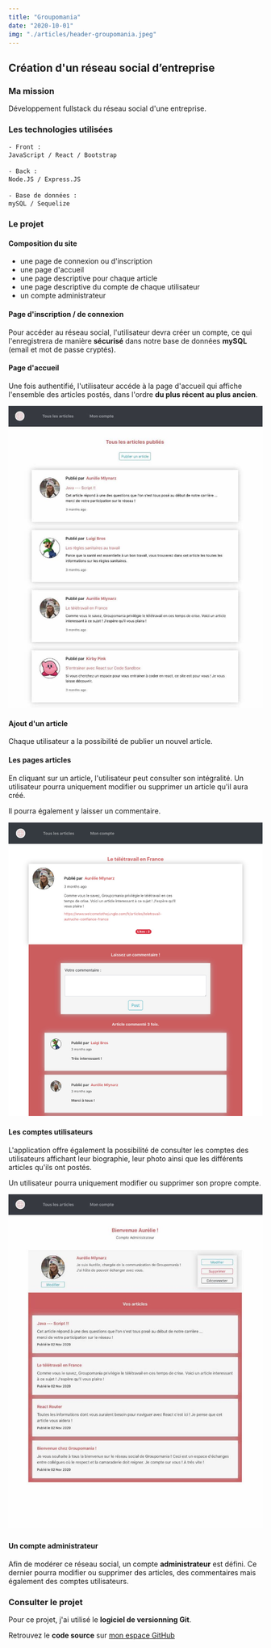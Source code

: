 ```yaml
---
title: "Groupomania"
date: "2020-10-01"
img: "./articles/header-groupomania.jpeg"
---
```


## Création d'un réseau social d’entreprise

### Ma mission

Développement fullstack du réseau social d'une entreprise.

### Les technologies utilisées

    - Front : 
    JavaScript / React / Bootstrap

    - Back : 
    Node.JS / Express.JS
    
    - Base de données : 
    mySQL / Sequelize

### Le projet

#### Composition du site

- une page de connexion ou d'inscription
- une page d'accueil
- une page descriptive pour chaque article
- une page descriptive du compte de chaque utilisateur
- un compte administrateur

#### Page d'inscription / de connexion

Pour accéder au réseau social, l'utilisateur devra créer un compte, ce qui l'enregistrera de manière **sécurisé** dans notre base de données **mySQL** (email et mot de passe cryptés).

#### Page d'accueil

Une fois authentifié, l'utilisateur accéde à la page d'accueil qui affiche l'ensemble des articles postés, dans l'ordre **du plus récent au plus ancien**.

![Page d'accueil](./img-groupomania/accueil-groupomania.jpeg)

#### Ajout d'un article

Chaque utilisateur a la possibilité de publier un nouvel article.

#### Les pages articles

En cliquant sur un article, l'utilisateur peut consulter son intégralité. Un utilisateur pourra uniquement modifier ou supprimer un article qu'il aura créé.

Il pourra également y laisser un commentaire.

![Page article](./img-groupomania/article-groupomania.jpeg)

#### Les comptes utilisateurs

L'application offre également la possibilité de consulter les comptes des utilisateurs affichant leur biographie, leur photo ainsi que les différents articles qu'ils ont postés.

Un utilisateur pourra uniquement modifier ou supprimer son propre compte.

![Page utilisateur](./img-groupomania/user-groupomania.jpeg)

#### Un compte administrateur

Afin de modérer ce réseau social, un compte **administrateur** est défini. Ce dernier pourra modifier ou supprimer des articles, des commentaires mais également des comptes utilisateurs.

### Consulter le projet

Pour ce projet, j'ai utilisé le **logiciel de versionning Git**.

Retrouvez le **code source** sur [mon espace GitHub](https://github.com/Lilimly/groupomania "Code source du site Groupomania")
